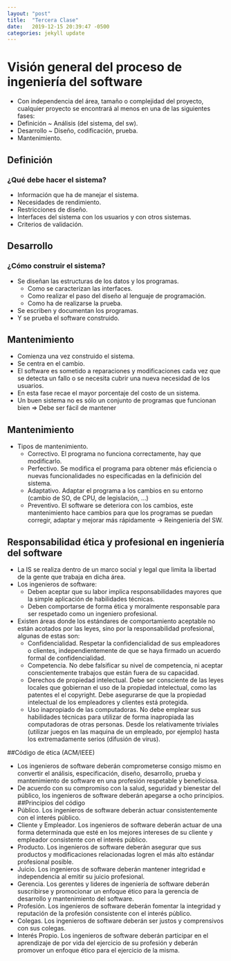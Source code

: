 ```yaml
---
layout: "post"
title:  "Tercera Clase"
date:   2019-12-15 20:39:47 -0500
categories: jekyll update
---
```


# Visión general del proceso de ingeniería del software

* Con independencia del área, tamaño o complejidad del proyecto, cualquier proyecto se encontrará al menos en una de las siguientes fases:  
* Definición ~ Análisis (del sistema, del sw).
* Desarrollo ~ Diseño, codificación, prueba.
* Mantenimiento.  
## Definición
### ¿Qué debe hacer el sistema?
* Información que ha de manejar el sistema.
* Necesidades de rendimiento.
* Restricciones de diseño.
* Interfaces del sistema con los usuarios y con otros sistemas.
* Criterios de validación.
## Desarrollo
### ¿Cómo construir el sistema?
* Se diseñan las estructuras de los datos y los programas.
	* Como se caracterizan las interfaces.
	* Como realizar el paso del diseño al lenguaje de programación.
	* Como ha de realizarse la prueba. 
* Se escriben y documentan los programas.
* Y se prueba el software construido.
## Mantenimiento
* Comienza una vez construido el sistema.
* Se centra en el cambio.
* El software es sometido a reparaciones y modificaciones cada vez que se detecta un fallo o se necesita cubrir una nueva necesidad de los usuarios.
* En esta fase recae el mayor porcentaje del costo de un sistema.
* Un buen sistema no es sólo un conjunto de programas que funcionan bien => Debe ser fácil de mantener
## Mantenimiento
* Tipos de mantenimiento.
	* Correctivo. El programa no funciona correctamente, hay que modificarlo.
	* Perfectivo. Se modifica el programa para obtener más eficiencia o nuevas funcionalidades no especificadas en la definición del sistema.
	* Adaptativo. Adaptar el programa a los cambios en su entorno (cambio de SO, de CPU, de legislación, …)
	* Preventivo. El software se deteriora con los cambios, este mantenimiento hace cambios para que los programas se puedan corregir, adaptar y mejorar más rápidamente -> Reingeniería del SW.
## Responsabilidad ética y profesional en ingeniería del software
* La IS se realiza dentro de un marco social y legal que limita la libertad de la gente que trabaja en dicha área.
* Los ingenieros de software: 
	* Deben aceptar que su labor implica responsabilidades mayores que la simple aplicación de habilidades técnicas.
	* Deben comportarse de forma ética y moralmente responsable para ser respetado como un ingeniero profesional.
* Existen áreas donde los estándares de comportamiento aceptable no están acotados por las leyes, sino por la responsabilidad profesional, algunas de estas son:
	* Confidencialidad. Respetar la confidencialidad de sus empleadores o clientes, independientemente de que se haya firmado un acuerdo formal de confidencialidad.
	* Competencia. No debe falsificar su nivel de competencia, ni aceptar conscientemente trabajos que están fuera de su capacidad.
	* Derechos de propiedad intelectual. Debe ser consciente de las leyes locales que gobiernan el uso de la propiedad intelectual, como las patentes el el copyright. Debe asegurarse de que la propiedad intelectual de los empleadores y clientes está protegida.
	* Uso inapropiado de las computadoras. No debe emplear sus habilidades técnicas para utilizar de forma inapropiada las computadoras de otras personas. Desde los relativamente triviales (utilizar juegos en las maquina de un empleado, por ejemplo) hasta los extremadamente serios (difusión de virus).

##Código de ética (ACM/IEEE)
* Los ingenieros de software deberán comprometerse consigo mismo en convertir el análisis, especificación, diseño, desarrollo, prueba y mantenimiento de software en una profesión respetable y beneficiosa. 
* De acuerdo con su compromiso con la salud, seguridad y bienestar del público, los ingenieros de software deberán apegarse a ocho principios.
##Principios del código
* Público. Los ingenieros de software deberán actuar consistentemente con el interés público.
* Cliente y Empleador. Los ingenieros de software deberán actuar de una forma determinada que esté en los mejores intereses de su cliente y empleador consistente con el interés público.
* Producto. Los ingenieros de software deberán asegurar que sus productos y modificaciones relacionadas logren el más alto estándar profesional posible.
* Juicio. Los ingenieros de software deberán mantener integridad e independencia al emitir su juicio profesional.
* Gerencia. Los gerentes y lideres de ingeniería de software deberán suscribirse y promocionar un enfoque ético para la gerencia de desarrollo y mantenimiento del software.
* Profesión. Los ingenieros de software deberán fomentar la integridad y reputación de la profesión consistente con el interés público.
* Colegas. Los ingenieros de software deberán ser justos y comprensivos con sus colegas.
* Interés Propio. Los ingenieros de software deberán participar en el aprendizaje de por vida del ejercicio de su profesión y deberán promover un enfoque ético para el ejercicio de la misma.


